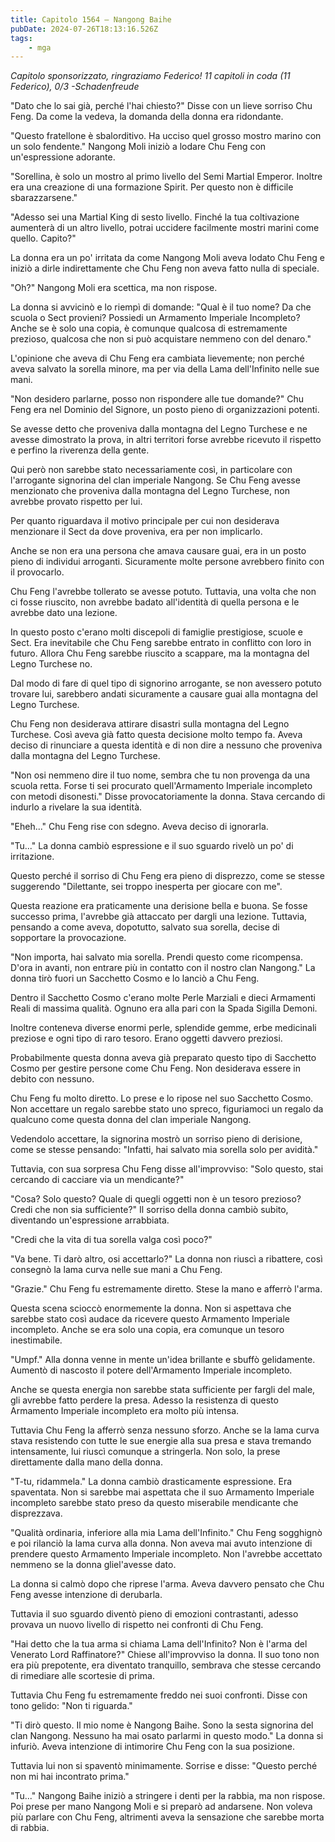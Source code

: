 ```yaml
---
title: Capitolo 1564 – Nangong Baihe
pubDate: 2024-07-26T18:13:16.526Z
tags:
    - mga
---
```



<em>Capitolo sponsorizzato, ringraziamo Federico!
11 capitoli in coda (11 Federico), 0/3
-Schadenfreude</em>


"Dato che lo sai già, perché l'hai chiesto?" Disse con un lieve sorriso Chu Feng. Da come la vedeva, la domanda della donna era ridondante.


"Questo fratellone è sbalorditivo. Ha ucciso quel grosso mostro marino con un solo fendente." Nangong Moli iniziò a lodare Chu Feng con un'espressione adorante.


"Sorellina, è solo un mostro al primo livello del Semi Martial Emperor. Inoltre era una creazione di una formazione Spirit. Per questo non è difficile sbarazzarsene."


"Adesso sei una Martial King di sesto livello. Finché la tua coltivazione aumenterà di un altro livello, potrai uccidere facilmente mostri marini come quello. Capito?"


La donna era un po' irritata da come Nangong Moli aveva lodato Chu Feng e iniziò a dirle indirettamente che Chu Feng non aveva fatto nulla di speciale.


"Oh?" Nangong Moli era scettica, ma non rispose.


La donna si avvicinò e lo riempì di domande: "Qual è il tuo nome? Da che scuola o Sect provieni? Possiedi un Armamento Imperiale Incompleto? Anche se è solo una copia, è comunque qualcosa di estremamente prezioso, qualcosa che non si può acquistare nemmeno con del denaro."


L'opinione che aveva di Chu Feng era cambiata lievemente; non perché aveva salvato la sorella minore, ma per via della Lama dell'Infinito nelle sue mani.


"Non desidero parlarne, posso non rispondere alle tue domande?" Chu Feng era nel Dominio del Signore, un posto pieno di organizzazioni potenti.


Se avesse detto che proveniva dalla montagna del Legno Turchese e ne avesse dimostrato la prova, in altri territori forse avrebbe ricevuto il rispetto e perfino la riverenza della gente.


Qui però non sarebbe stato necessariamente così, in particolare con l'arrogante signorina del clan imperiale Nangong. Se Chu Feng avesse menzionato che proveniva dalla montagna del Legno Turchese, non avrebbe provato rispetto per lui.


Per quanto riguardava il motivo principale per cui non desiderava menzionare il Sect da dove proveniva, era per non implicarlo.


Anche se non era una persona che amava causare guai, era in un posto pieno di individui arroganti. Sicuramente molte persone avrebbero finito con il provocarlo.


Chu Feng l'avrebbe tollerato se avesse potuto. Tuttavia, una volta che non ci fosse riuscito, non avrebbe badato all'identità di quella persona e le avrebbe dato una lezione.


In questo posto c'erano molti discepoli di famiglie prestigiose, scuole e Sect. Era inevitabile che Chu Feng sarebbe entrato in conflitto con loro in futuro. Allora Chu Feng sarebbe riuscito a scappare, ma la montagna del Legno Turchese no.


Dal modo di fare di quel tipo di signorino arrogante, se non avessero potuto trovare lui, sarebbero andati sicuramente a causare guai alla montagna del Legno Turchese.


Chu Feng non desiderava attirare disastri sulla montagna del Legno Turchese. Così aveva già fatto questa decisione molto tempo fa. Aveva deciso di rinunciare a questa identità e di non dire a nessuno che proveniva dalla montagna del Legno Turchese.


"Non osi nemmeno dire il tuo nome, sembra che tu non provenga da una scuola retta. Forse ti sei procurato quell'Armamento Imperiale incompleto con metodi disonesti." Disse provocatoriamente la donna. Stava cercando di indurlo a rivelare la sua identità.


"Eheh..." Chu Feng rise con sdegno. Aveva deciso di ignorarla.


"Tu..." La donna cambiò espressione e il suo sguardo rivelò un po' di irritazione.


Questo perché il sorriso di Chu Feng era pieno di disprezzo, come se stesse suggerendo "Dilettante, sei troppo inesperta per giocare con me".


Questa reazione era praticamente una derisione bella e buona. Se fosse successo prima, l'avrebbe già attaccato per dargli una lezione. Tuttavia, pensando a come aveva, dopotutto, salvato sua sorella, decise di sopportare la provocazione.


"Non importa, hai salvato mia sorella. Prendi questo come ricompensa. D'ora in avanti, non entrare più in contatto con il nostro clan Nangong." La donna tirò fuori un Sacchetto Cosmo e lo lanciò a Chu Feng.


Dentro il Sacchetto Cosmo c'erano molte Perle Marziali e dieci Armamenti Reali di massima qualità. Ognuno era alla pari con la Spada Sigilla Demoni.


Inoltre conteneva diverse enormi perle, splendide gemme, erbe medicinali preziose e ogni tipo di raro tesoro. Erano oggetti davvero preziosi.


Probabilmente questa donna aveva già preparato questo tipo di Sacchetto Cosmo per gestire persone come Chu Feng. Non desiderava essere in debito con nessuno.


Chu Feng fu molto diretto. Lo prese e lo ripose nel suo Sacchetto Cosmo. Non accettare un regalo sarebbe stato uno spreco, figuriamoci un regalo da qualcuno come questa donna del clan imperiale Nangong.


Vedendolo accettare, la signorina mostrò un sorriso pieno di derisione, come se stesse pensando: "Infatti, hai salvato mia sorella solo per avidità."


Tuttavia, con sua sorpresa Chu Feng disse all'improvviso: "Solo questo, stai cercando di cacciare via un mendicante?"


"Cosa? Solo questo? Quale di quegli oggetti non è un tesoro prezioso? Credi che non sia sufficiente?" Il sorriso della donna cambiò subito, diventando un'espressione arrabbiata.


"Credi che la vita di tua sorella valga così poco?"


"Va bene. Ti darò altro, osi accettarlo?" La donna non riuscì a ribattere, così consegnò la lama curva nelle sue mani a Chu Feng.


"Grazie." Chu Feng fu estremamente diretto. Stese la mano e afferrò l'arma.


Questa scena scioccò enormemente la donna. Non si aspettava che sarebbe stato così audace da ricevere questo Armamento Imperiale incompleto. Anche se era solo una copia, era comunque un tesoro inestimabile.


"Umpf." Alla donna venne in mente un'idea brillante e sbuffò gelidamente. Aumentò di nascosto il potere dell'Armamento Imperiale incompleto.


Anche se questa energia non sarebbe stata sufficiente per fargli del male, gli avrebbe fatto perdere la presa. Adesso la resistenza di questo Armamento Imperiale incompleto era molto più intensa.


Tuttavia Chu Feng la afferrò senza nessuno sforzo. Anche se la lama curva stava resistendo con tutte le sue energie alla sua presa e stava tremando intensamente, lui riuscì comunque a stringerla. Non solo, la prese direttamente dalla mano della donna.


"T-tu, ridammela." La donna cambiò drasticamente espressione. Era spaventata. Non si sarebbe mai aspettata che il suo Armamento Imperiale incompleto sarebbe stato preso da questo miserabile mendicante che disprezzava.


"Qualità ordinaria, inferiore alla mia Lama dell'Infinito." Chu Feng sogghignò e poi rilanciò la lama curva alla donna. Non aveva mai avuto intenzione di prendere questo Armamento Imperiale incompleto. Non l'avrebbe accettato nemmeno se la donna gliel'avesse dato.


La donna si calmò dopo che riprese l'arma. Aveva davvero pensato che Chu Feng avesse intenzione di derubarla.


Tuttavia il suo sguardo diventò pieno di emozioni contrastanti, adesso provava un nuovo livello di rispetto nei confronti di Chu Feng.


"Hai detto che la tua arma si chiama Lama dell'Infinito? Non è l'arma del Venerato Lord Raffinatore?" Chiese all'improvviso la donna. Il suo tono non era più prepotente, era diventato tranquillo, sembrava che stesse cercando di rimediare alle scortesie di prima.


Tuttavia Chu Feng fu estremamente freddo nei suoi confronti. Disse con tono gelido: "Non ti riguarda."


"Ti dirò questo. Il mio nome è Nangong Baihe. Sono la sesta signorina del clan Nangong. Nessuno ha mai osato parlarmi in questo modo." La donna si infuriò. Aveva intenzione di intimorire Chu Feng con la sua posizione.


Tuttavia lui non si spaventò minimamente. Sorrise e disse: "Questo perché non mi hai incontrato prima."


"Tu..." Nangong Baihe iniziò a stringere i denti per la rabbia, ma non rispose. Poi prese per mano Nangong Moli e si preparò ad andarsene. Non voleva più parlare con Chu Feng, altrimenti aveva la sensazione che sarebbe morta di rabbia.
                                


                                



